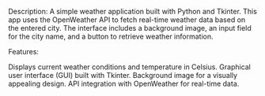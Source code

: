 Description:
A simple weather application built with Python and Tkinter. This app uses the OpenWeather API to fetch real-time weather data based on the entered city. The interface includes a background image, an input field for the city name, and a button to retrieve weather information.

Features:

Displays current weather conditions and temperature in Celsius.
Graphical user interface (GUI) built with Tkinter.
Background image for a visually appealing design.
API integration with OpenWeather for real-time data.
